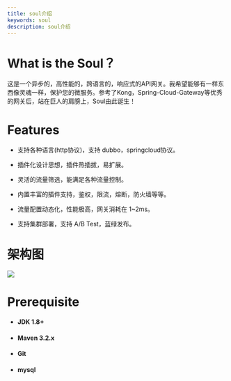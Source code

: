 ```yaml
---
title: soul介绍
keywords: soul
description: soul介绍
---
```


# What is the Soul？
这是一个异步的，高性能的，跨语言的，响应式的API网关。我希望能够有一样东西像灵魂一样，保护您的微服务。参考了Kong，Spring-Cloud-Gateway等优秀的网关后，站在巨人的肩膀上，Soul由此诞生！

 
 # Features

   * 支持各种语言(http协议)，支持 dubbo，springcloud协议。
   
   * 插件化设计思想，插件热插拔，易扩展。
   
   * 灵活的流量筛选，能满足各种流量控制。
   
   * 内置丰富的插件支持，鉴权，限流，熔断，防火墙等等。
   
   * 流量配置动态化，性能极高，网关消耗在 1~2ms。
   
   * 支持集群部署，支持 A/B Test，蓝绿发布。
   
   
 # 架构图
 
  ![](https://yu199195.github.io/images/soul/soul-framework.png)
 
# Prerequisite

  *   #### JDK 1.8+

  *   #### Maven 3.2.x

  *   #### Git
  
  *   #### mysql
